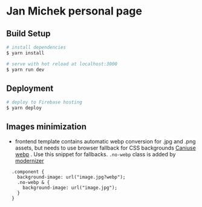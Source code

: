 # Jan Michek personal page

## Build Setup

``` bash
# install dependencies
$ yarn install

# serve with hot reload at localhost:3000
$ yarn run dev
```

## Deployment

``` bash
# deploy to Firebase hosting
$ yarn deploy
```

## Images minimization
- frontend template contains automatic webp conversion for .jpg and .png assets, but needs to use browser fallback for CSS backgrounds [Caniuse webp](https://caniuse.com/#feat=webp) .
Use this snippet for fallbacks. `.no-webp` class is added by [modernizer](https://modernizr.com) 

```
  .component {
    background-image: url("image.jpg?webp");
    .no-webp & {
      background-image: url("image.jpg");
    }
  }
```

